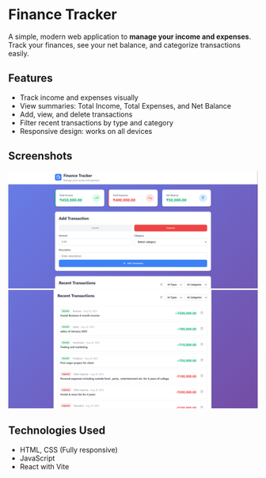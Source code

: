 # Finance Tracker

A simple, modern web application to **manage your income and expenses**. Track your finances, see your net balance, and categorize transactions easily.

## Features

- Track income and expenses visually
- View summaries: Total Income, Total Expenses, and Net Balance
- Add, view, and delete transactions
- Filter recent transactions by type and category
- Responsive design: works on all devices

## Screenshots

![Dashboard](./screenshots/dashboard.png)
![Transactions](./screenshots/transactions.png)

## Technologies Used

- HTML, CSS (Fully responsive)
- JavaScript
- React with Vite
